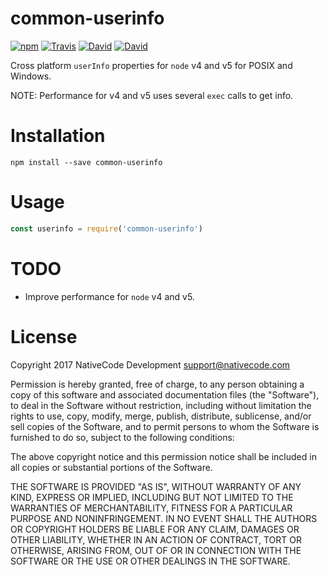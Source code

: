 # common-userinfo

[![npm](https://img.shields.io/npm/v/common-userinfo.svg?style=flat-square)](https://www.npmjs.com/package/common-userinfo)
[![Travis](https://img.shields.io/travis/nativecode-dev/common-userinfo.svg?style=flat-square&label=travis)](https://travis-ci.org/nativecode-dev/common-userinfo)
[![David](https://img.shields.io/david/nativecode-dev/common-userinfo.svg?style=flat-square&label=deps)](https://www.npmjs.com/package/common-userinfo)
[![David](https://img.shields.io/david/dev/nativecode-dev/common-userinfo.svg?style=flat-square&label=devdeps)](https://www.npmjs.com/package/common-userinfo)

Cross platform `userInfo` properties for `node` v4 and v5 for POSIX and Windows.

NOTE: Performance for v4 and v5 uses several `exec` calls to get info.

# Installation
```
npm install --save common-userinfo
```

# Usage
```javascript
const userinfo = require('common-userinfo')

```

# TODO
- Improve performance for `node` v4 and v5.

# License
Copyright 2017 NativeCode Development <support@nativecode.com>

Permission is hereby granted, free of charge, to any person obtaining a copy of this software and associated
documentation files (the "Software"), to deal in the Software without restriction, including without
limitation the rights to use, copy, modify, merge, publish, distribute, sublicense, and/or sell copies of the
Software, and to permit persons to whom the Software is furnished to do so, subject to the following
conditions:

The above copyright notice and this permission notice shall be included in all copies or substantial portions
of the Software.

THE SOFTWARE IS PROVIDED "AS IS", WITHOUT WARRANTY OF ANY KIND, EXPRESS OR IMPLIED, INCLUDING BUT NOT LIMITED
TO THE WARRANTIES OF MERCHANTABILITY, FITNESS FOR A PARTICULAR PURPOSE AND NONINFRINGEMENT. IN NO EVENT SHALL
THE AUTHORS OR COPYRIGHT HOLDERS BE LIABLE FOR ANY CLAIM, DAMAGES OR OTHER LIABILITY, WHETHER IN AN ACTION OF
CONTRACT, TORT OR OTHERWISE, ARISING FROM, OUT OF OR IN CONNECTION WITH THE SOFTWARE OR THE USE OR OTHER
DEALINGS IN THE SOFTWARE.
